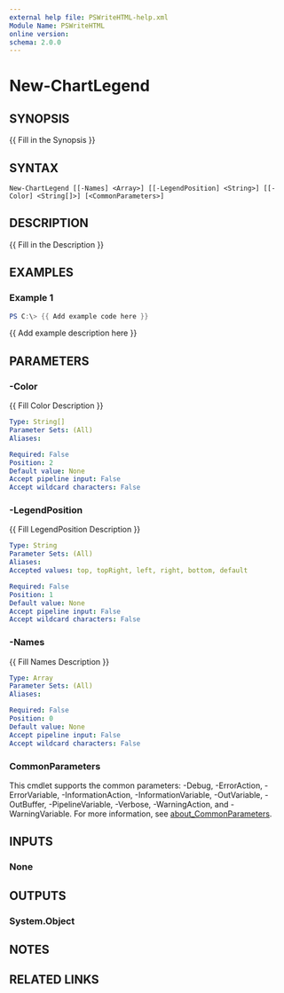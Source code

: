 ```yaml
---
external help file: PSWriteHTML-help.xml
Module Name: PSWriteHTML
online version:
schema: 2.0.0
---
```


# New-ChartLegend

## SYNOPSIS
{{ Fill in the Synopsis }}

## SYNTAX

```
New-ChartLegend [[-Names] <Array>] [[-LegendPosition] <String>] [[-Color] <String[]>] [<CommonParameters>]
```

## DESCRIPTION
{{ Fill in the Description }}

## EXAMPLES

### Example 1
```powershell
PS C:\> {{ Add example code here }}
```

{{ Add example description here }}

## PARAMETERS

### -Color
{{ Fill Color Description }}

```yaml
Type: String[]
Parameter Sets: (All)
Aliases:

Required: False
Position: 2
Default value: None
Accept pipeline input: False
Accept wildcard characters: False
```

### -LegendPosition
{{ Fill LegendPosition Description }}

```yaml
Type: String
Parameter Sets: (All)
Aliases:
Accepted values: top, topRight, left, right, bottom, default

Required: False
Position: 1
Default value: None
Accept pipeline input: False
Accept wildcard characters: False
```

### -Names
{{ Fill Names Description }}

```yaml
Type: Array
Parameter Sets: (All)
Aliases:

Required: False
Position: 0
Default value: None
Accept pipeline input: False
Accept wildcard characters: False
```

### CommonParameters
This cmdlet supports the common parameters: -Debug, -ErrorAction, -ErrorVariable, -InformationAction, -InformationVariable, -OutVariable, -OutBuffer, -PipelineVariable, -Verbose, -WarningAction, and -WarningVariable. For more information, see [about_CommonParameters](http://go.microsoft.com/fwlink/?LinkID=113216).

## INPUTS

### None

## OUTPUTS

### System.Object
## NOTES

## RELATED LINKS
